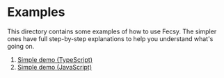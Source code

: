 # Examples

This directory contains some examples of how to use Fecsy. The simpler ones have full step-by-step explanations to help you understand what's going on.

1. [Simple demo (TypeScript)](./simple)
2. [Simple demo (JavaScript)](./simple-js)
